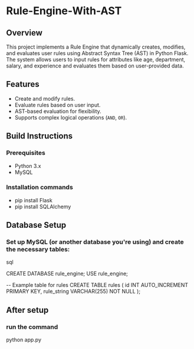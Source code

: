 # Rule-Engine-With-AST
## Overview
This project implements a Rule Engine that dynamically creates, modifies, and evaluates user rules using Abstract Syntax Tree (AST) in Python Flask. The system allows users to input rules for attributes like age, department, salary, and experience and evaluates them based on user-provided data.

## Features
- Create and modify rules.
- Evaluate rules based on user input.
- AST-based evaluation for flexibility.
- Supports complex logical operations (`AND`, `OR`).

## Build Instructions

### Prerequisites
- Python 3.x
- MySQL
### Installation commands
- pip install Flask
- pip install SQLAlchemy

## Database Setup
### Set up MySQL (or another database you're using) and create the necessary tables:

sql

CREATE DATABASE rule_engine;
USE rule_engine;

-- Example table for rules
CREATE TABLE rules (
    id INT AUTO_INCREMENT PRIMARY KEY,
    rule_string VARCHAR(255) NOT NULL
);



## After setup
### run the command
python app.py

  
